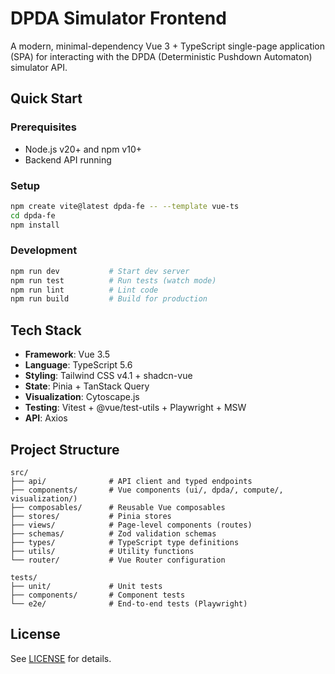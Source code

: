 # DPDA Simulator Frontend

A modern, minimal-dependency Vue 3 + TypeScript single-page application (SPA) for interacting with the DPDA (Deterministic Pushdown Automaton) simulator API.

## Quick Start

### Prerequisites
- Node.js v20+ and npm v10+
- Backend API running

### Setup

```bash
npm create vite@latest dpda-fe -- --template vue-ts
cd dpda-fe
npm install
```

### Development

```bash
npm run dev           # Start dev server
npm run test          # Run tests (watch mode)
npm run lint          # Lint code
npm run build         # Build for production
```

## Tech Stack

- **Framework**: Vue 3.5
- **Language**: TypeScript 5.6
- **Styling**: Tailwind CSS v4.1 + shadcn-vue
- **State**: Pinia + TanStack Query
- **Visualization**: Cytoscape.js
- **Testing**: Vitest + @vue/test-utils + Playwright + MSW
- **API**: Axios

## Project Structure

```
src/
├── api/              # API client and typed endpoints
├── components/       # Vue components (ui/, dpda/, compute/, visualization/)
├── composables/      # Reusable Vue composables
├── stores/           # Pinia stores
├── views/            # Page-level components (routes)
├── schemas/          # Zod validation schemas
├── types/            # TypeScript type definitions
├── utils/            # Utility functions
└── router/           # Vue Router configuration

tests/
├── unit/             # Unit tests
├── components/       # Component tests
└── e2e/              # End-to-end tests (Playwright)
```

## License

See [LICENSE](LICENSE) for details.
